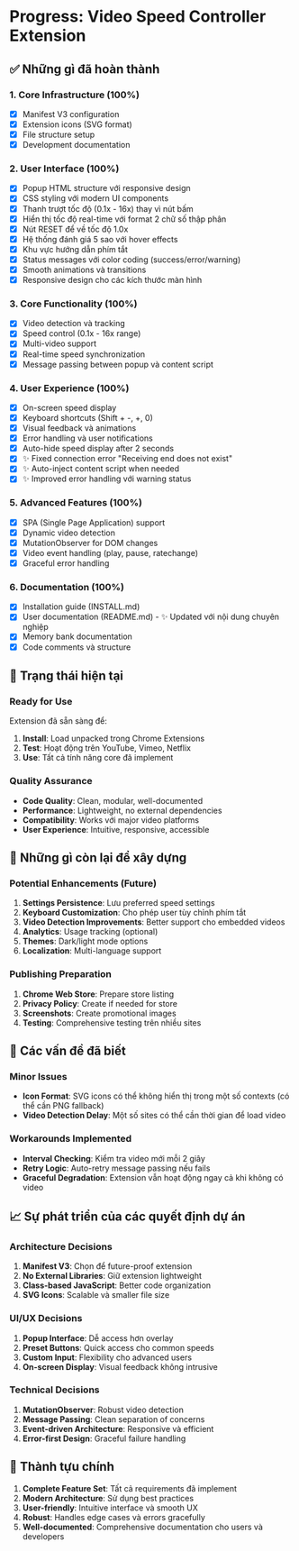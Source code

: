 # Progress: Video Speed Controller Extension

## ✅ Những gì đã hoàn thành

### 1. Core Infrastructure (100%)
- [x] Manifest V3 configuration
- [x] Extension icons (SVG format)
- [x] File structure setup
- [x] Development documentation

### 2. User Interface (100%)
- [x] Popup HTML structure với responsive design
- [x] CSS styling với modern UI components
- [x] Thanh trượt tốc độ (0.1x - 16x) thay vì nút bấm
- [x] Hiển thị tốc độ real-time với format 2 chữ số thập phân
- [x] Nút RESET để về tốc độ 1.0x
- [x] Hệ thống đánh giá 5 sao với hover effects
- [x] Khu vực hướng dẫn phím tắt
- [x] Status messages với color coding (success/error/warning)
- [x] Smooth animations và transitions
- [x] Responsive design cho các kích thước màn hình

### 3. Core Functionality (100%)
- [x] Video detection và tracking
- [x] Speed control (0.1x - 16x range)
- [x] Multi-video support
- [x] Real-time speed synchronization
- [x] Message passing between popup và content script

### 4. User Experience (100%)
- [x] On-screen speed display
- [x] Keyboard shortcuts (Shift + -, +, 0)
- [x] Visual feedback và animations
- [x] Error handling và user notifications
- [x] Auto-hide speed display after 2 seconds
- [x] ✨ Fixed connection error "Receiving end does not exist"
- [x] ✨ Auto-inject content script when needed
- [x] ✨ Improved error handling với warning status

### 5. Advanced Features (100%)
- [x] SPA (Single Page Application) support
- [x] Dynamic video detection
- [x] MutationObserver for DOM changes
- [x] Video event handling (play, pause, ratechange)
- [x] Graceful error handling

### 6. Documentation (100%)
- [x] Installation guide (INSTALL.md)
- [x] User documentation (README.md) - ✨ Updated với nội dung chuyên nghiệp
- [x] Memory bank documentation
- [x] Code comments và structure

## 🎯 Trạng thái hiện tại

### Ready for Use
Extension đã sẵn sàng để:
1. **Install**: Load unpacked trong Chrome Extensions
2. **Test**: Hoạt động trên YouTube, Vimeo, Netflix
3. **Use**: Tất cả tính năng core đã implement

### Quality Assurance
- **Code Quality**: Clean, modular, well-documented
- **Performance**: Lightweight, no external dependencies
- **Compatibility**: Works với major video platforms
- **User Experience**: Intuitive, responsive, accessible

## 🔄 Những gì còn lại để xây dựng

### Potential Enhancements (Future)
1. **Settings Persistence**: Lưu preferred speed settings
2. **Keyboard Customization**: Cho phép user tùy chỉnh phím tắt
3. **Video Detection Improvements**: Better support cho embedded videos
4. **Analytics**: Usage tracking (optional)
5. **Themes**: Dark/light mode options
6. **Localization**: Multi-language support

### Publishing Preparation
1. **Chrome Web Store**: Prepare store listing
2. **Privacy Policy**: Create if needed for store
3. **Screenshots**: Create promotional images
4. **Testing**: Comprehensive testing trên nhiều sites

## 🐛 Các vấn đề đã biết

### Minor Issues
- **Icon Format**: SVG icons có thể không hiển thị trong một số contexts (có thể cần PNG fallback)
- **Video Detection Delay**: Một số sites có thể cần thời gian để load video

### Workarounds Implemented
- **Interval Checking**: Kiểm tra video mới mỗi 2 giây
- **Retry Logic**: Auto-retry message passing nếu fails
- **Graceful Degradation**: Extension vẫn hoạt động ngay cả khi không có video

## 📈 Sự phát triển của các quyết định dự án

### Architecture Decisions
1. **Manifest V3**: Chọn để future-proof extension
2. **No External Libraries**: Giữ extension lightweight
3. **Class-based JavaScript**: Better code organization
4. **SVG Icons**: Scalable và smaller file size

### UI/UX Decisions
1. **Popup Interface**: Dễ access hơn overlay
2. **Preset Buttons**: Quick access cho common speeds
3. **Custom Input**: Flexibility cho advanced users
4. **On-screen Display**: Visual feedback không intrusive

### Technical Decisions
1. **MutationObserver**: Robust video detection
2. **Message Passing**: Clean separation of concerns
3. **Event-driven Architecture**: Responsive và efficient
4. **Error-first Design**: Graceful failure handling

## 🎉 Thành tựu chính

1. **Complete Feature Set**: Tất cả requirements đã implement
2. **Modern Architecture**: Sử dụng best practices
3. **User-friendly**: Intuitive interface và smooth UX
4. **Robust**: Handles edge cases và errors gracefully
5. **Well-documented**: Comprehensive documentation cho users và developers
